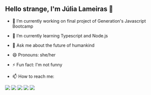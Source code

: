 ## Hello strange, I'm Júlia Lameiras 👋

- 🔭 I’m currently working on final project of Generation's Javascript Bootcamp
- 🌱 I’m currently learning Typescript and Node.js
- 💬 Ask me about the future of humankind
- 😄 Pronouns: she/her
- ⚡ Fun fact: I'm not funny

- 📫 How to reach me: 
<div> 
  <a href="https://www.youtube.com/channel/meucanalaqui" target="_blank"><img src="https://img.shields.io/badge/YouTube-FF0000?style=for-the-badge&logo=youtube&logoColor=white" target="_blank"></a>
  <a href="https://www.instagram.com/meuusuarioaqui/" target="_blank"><img src="https://img.shields.io/badge/-Instagram-%23E4405F?style=for-the-badge&logo=instagram&logoColor=white" target="_blank"></a>
  <a href="https://www.twitch.tv/meuusuarioaqui" target="_blank"><img src="https://img.shields.io/badge/Twitch-9146FF?style=for-the-badge&logo=twitch&logoColor=white" target="_blank"></a>
  <a href = "mailto: julialameiras@gmail.com"><img src="https://img.shields.io/badge/-Gmail-%23333?style=for-the-badge&logo=gmail&logoColor=white" target="_blank"></a>
  <a href="https://www.linkedin.com/in/julialameiras/" target="_blank"><img src="https://img.shields.io/badge/-LinkedIn-%230077B5?style=for-the-badge&logo=linkedin&logoColor=white" target="_blank"></a> 
</div>
